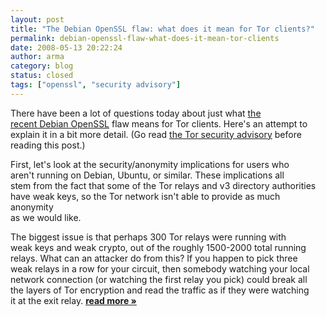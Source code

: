 ```yaml
---
layout: post
title: "The Debian OpenSSL flaw: what does it mean for Tor clients?"
permalink: debian-openssl-flaw-what-does-it-mean-tor-clients
date: 2008-05-13 20:22:24
author: arma
category: blog
status: closed
tags: ["openssl", "security advisory"]
---
```


There have been a lot of questions today about just what [the  
 recent Debian OpenSSL](http://lists.debian.org/debian-security-announce/2008/msg00152.html) flaw means for Tor clients. Here's an attempt to  
 explain it in a bit more detail. (Go read [the Tor security advisory](http://archives.seul.org/or/announce/May-2008/msg00000.html) before  
 reading this post.)

First, let's look at the security/anonymity implications for users who  
 aren't running on Debian, Ubuntu, or similar. These implications all  
 stem from the fact that some of the Tor relays and v3 directory authorities  
 have weak keys, so the Tor network isn't able to provide as much anonymity  
 as we would like.

The biggest issue is that perhaps 300 Tor relays were running with  
 weak keys and weak crypto, out of the roughly 1500-2000 total running  
 relays. What can an attacker do from this? If you happen to pick three  
 weak relays in a row for your circuit, then somebody watching your local  
 network connection (or watching the first relay you pick) could break all  
 the layers of Tor encryption and read the traffic as if they were watching  
 it at the exit relay. [**read more »**](https://blog.torproject.org/blog/debian-openssl-flaw%3A-what-does-it-mean-tor-clients%3F)
